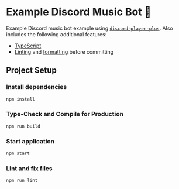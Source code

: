 # Example Discord Music Bot 🚀

Example Discord music bot example using [`discord-player-plus`](https://github.com/larsrickert/discord-player-plus). Also includes the following additional features:

- [TypeScript](https://www.typescriptlang.org/)
- [Linting](https://eslint.org/) and [formatting](https://prettier.io/) before committing

## Project Setup

### Install dependencies

```sh
npm install
```

### Type-Check and Compile for Production

```sh
npm run build
```

### Start application

```sh
npm start
```

### Lint and fix files

```sh
npm run lint
```
